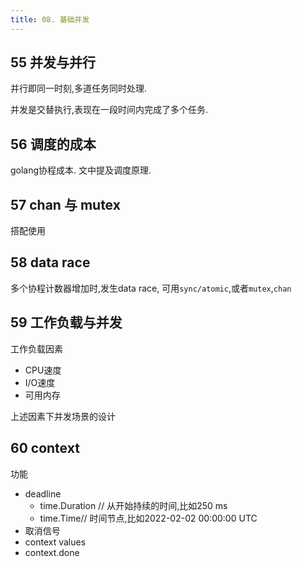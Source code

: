 ```yaml
---
title: 08. 基础并发
---
```


## 55 并发与并行
并行即同一时刻,多道任务同时处理.

并发是交替执行,表现在一段时间内完成了多个任务.

## 56 调度的成本

golang协程成本. 文中提及调度原理.

## 57 chan 与 mutex

搭配使用

## 58 data race
多个协程计数器增加时,发生data race,
可用`sync/atomic`,或者`mutex`,`chan`

## 59 工作负载与并发
工作负载因素
- CPU速度
- I/O速度
- 可用内存

上述因素下并发场景的设计

## 60 context

功能

- deadline
  - time.Duration // 从开始持续的时间,比如250 ms
  - time.Time// 时间节点,比如2022-02-02 00:00:00 UTC
- 取消信号
- context values
- context.done
